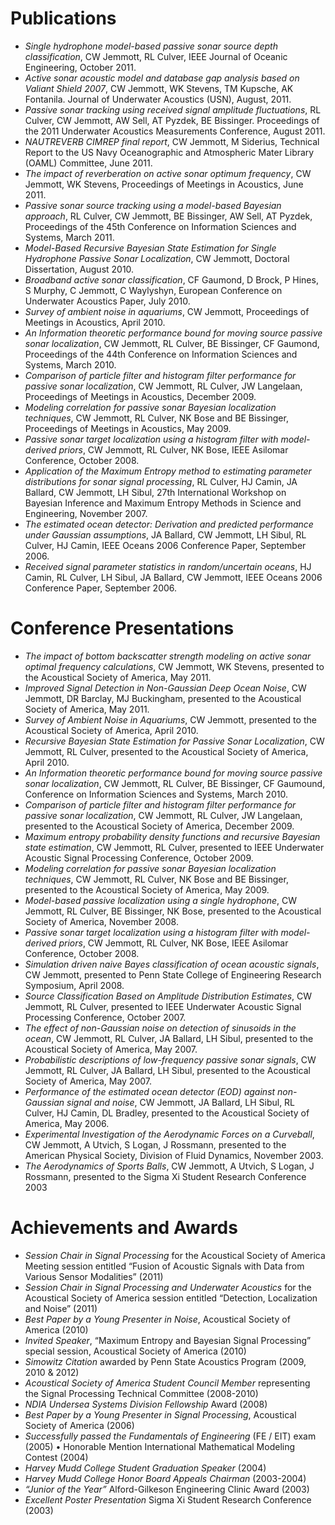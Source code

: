 # Publications 

- *Single hydrophone model-based passive sonar source depth classification*, CW Jemmott, RL Culver, IEEE Journal of Oceanic Engineering, October 2011. 
- *Active sonar acoustic model and database gap analysis based on Valiant Shield 2007*, CW Jemmott, WK Stevens, TM Kupsche, AK Fontanila. Journal of Underwater Acoustics (USN), August, 2011. 
- *Passive sonar tracking using received signal amplitude fluctuations*, RL Culver, CW Jemmott, AW Sell, AT Pyzdek, BE Bissinger. Proceedings of the 2011 Underwater Acoustics Measurements Conference, August 2011. 
- *NAUTREVERB CIMREP final report*, CW Jemmott, M Siderius, Technical Report to the US Navy Oceanographic and Atmospheric Mater Library (OAML) Committee, June 2011. 
- *The impact of reverberation on active sonar optimum frequency*, CW Jemmott, WK Stevens, Proceedings of Meetings in Acoustics, June 2011. 
- *Passive sonar source tracking using a model-based Bayesian approach*, RL Culver, CW Jemmott, BE Bissinger, AW Sell, AT Pyzdek, Proceedings of the 45th Conference on Information Sciences and Systems, March 2011. 
- *Model-Based Recursive Bayesian State Estimation for Single Hydrophone Passive Sonar Localization*, CW Jemmott, Doctoral Dissertation, August 2010. 
- *Broadband active sonar classification*, CF Gaumond, D Brock, P Hines, S Murphy, C Jemmott, C Waylyshyn, European Conference on Underwater Acoustics Paper, July 2010. 
- *Survey of ambient noise in aquariums*, CW Jemmott, Proceedings of Meetings in Acoustics, April 2010. 
- *An Information theoretic performance bound for moving source passive sonar localization*, CW Jemmott, RL Culver, BE Bissinger, CF Gaumond, Proceedings of the 44th Conference on Information Sciences and Systems, March 2010. 
- *Comparison of particle filter and histogram filter performance for passive sonar localization*, CW Jemmott, RL Culver, JW Langelaan, Proceedings of Meetings in Acoustics, December 2009. 
- *Modeling correlation for passive sonar Bayesian localization techniques*, CW Jemmott, RL Culver, NK Bose and BE Bissinger, Proceedings of Meetings in Acoustics, May 2009. 
- *Passive sonar target localization using a histogram filter with model-derived priors*, CW Jemmott, RL Culver, NK Bose, IEEE Asilomar Conference, October 2008.
- *Application of the Maximum Entropy method to estimating parameter distributions for sonar signal processing*, RL Culver, HJ Camin, JA Ballard, CW Jemmott, LH Sibul, 27th International Workshop on Bayesian Inference and Maximum Entropy Methods in Science and Engineering, November 2007. 
- *The estimated ocean detector: Derivation and predicted performance under Gaussian assumptions*, JA Ballard, CW Jemmott, LH Sibul, RL Culver, HJ Camin, IEEE Oceans 2006 Conference Paper, September 2006. 
- *Received signal parameter statistics in random/uncertain oceans*, HJ Camin, RL Culver, LH Sibul, JA Ballard, CW Jemmott, IEEE Oceans 2006 Conference Paper, September 2006. 

# Conference Presentations 

- *The impact of bottom backscatter strength modeling on active sonar optimal frequency calculations*, CW Jemmott, WK Stevens, presented to the Acoustical Society of America, May 2011. 
- *Improved Signal Detection in Non-Gaussian Deep Ocean Noise*, CW Jemmott, DR Barclay, MJ Buckingham, presented to the Acoustical Society of America, May 2011. 
- *Survey of Ambient Noise in Aquariums*, CW Jemmott, presented to the Acoustical Society of America, April 2010. 
- *Recursive Bayesian State Estimation for Passive Sonar Localization*, CW Jemmott, RL Culver, presented to the Acoustical Society of America, April 2010. 
- *An Information theoretic performance bound for moving source passive sonar localization*, CW Jemmott, RL Culver, BE Bissinger, CF Gaumound, Conference on Information Sciences and Systems, March 2010. 
- *Comparison of particle filter and histogram filter performance for passive sonar localization*, CW Jemmott, RL Culver, JW Langelaan, presented to the Acoustical Society of America, December 2009. 
- *Maximum entropy probability density functions and recursive Bayesian state estimation*, CW Jemmott, RL Culver, presented to IEEE Underwater Acoustic Signal Processing Conference, October 2009. 
- *Modeling correlation for passive sonar Bayesian localization techniques*, CW Jemmott, RL Culver, NK Bose and BE Bissinger, presented to the Acoustical Society of America, May 2009. 
- *Model-based passive localization using a single hydrophone*, CW Jemmott, RL Culver, BE Bissinger, NK Bose, presented to the Acoustical Society of America, November 2008. 
- *Passive sonar target localization using a histogram filter with model-derived priors*, CW Jemmott, RL Culver, NK Bose, IEEE Asilomar Conference, October 2008. 
- *Simulation driven naive Bayes classification of ocean acoustic signals*, CW Jemmott, presented to Penn State College of Engineering Research Symposium, April 2008. 
- *Source Classification Based on Amplitude Distribution Estimates*, CW Jemmott, RL Culver, presented to IEEE Underwater Acoustic Signal Processing Conference, October 2007. 
- *The effect of non-Gaussian noise on detection of sinusoids in the ocean*, CW Jemmott, RL Culver, JA Ballard, LH Sibul, presented to the Acoustical Society of America, May 2007. 
- *Probabilistic descriptions of low-frequency passive sonar signals*, CW Jemmott, RL Culver, JA Ballard, LH Sibul, presented to the Acoustical Society of America, May 2007. 
- *Performance of the estimated ocean detector (EOD) against non-Gaussian signal and noise*, CW Jemmott, JA Ballard, LH Sibul, RL Culver, HJ Camin, DL Bradley, presented to the Acoustical Society of America, May 2006. 
- *Experimental Investigation of the Aerodynamic Forces on a Curveball*, CW Jemmott, A Utvich, S Logan, J Rossmann, presented to the American Physical Society, Division of Fluid Dynamics, November 2003. 
- *The Aerodynamics of Sports Balls*, CW Jemmott, A Utvich, S Logan, J Rossmann, presented to the Sigma Xi Student Research Conference 2003 

# Achievements and Awards 

- *Session Chair in Signal Processing* for the Acoustical Society of America Meeting session entitled “Fusion of Acoustic Signals with Data from Various Sensor Modalities” (2011) 
- *Session Chair in Signal Processing and Underwater Acoustics* for the Acoustical Society of America session entitled “Detection, Localization and Noise” (2011) 
- *Best Paper by a Young Presenter in Noise*, Acoustical Society of America (2010) 
- *Invited Speaker*, “Maximum Entropy and Bayesian Signal Processing” special session, Acoustical Society of America (2010) 
- *Simowitz Citation* awarded by Penn State Acoustics Program (2009, 2010 & 2012) 
- *Acoustical Society of America Student Council Member* representing the Signal Processing Technical Committee (2008-2010) 
- *NDIA Undersea Systems Division Fellowship* Award (2008) 
- *Best Paper by a Young Presenter in Signal Processing*, Acoustical Society of America (2006) 
- *Successfully passed the Fundamentals of Engineering* (FE / EIT) exam (2005) • Honorable Mention International Mathematical Modeling Contest (2004)
- *Harvey Mudd College Student Graduation Speaker* (2004)
- *Harvey Mudd College Honor Board Appeals Chairman* (2003-2004) 
- *“Junior of the Year”* Alford-Gilkeson Engineering Clinic Award (2003)
- *Excellent Poster Presentation* Sigma Xi Student Research Conference (2003) 
